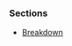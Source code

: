 ### Sections

- [Breakdown](https://github.com/harrymt/c-sharp-overview/tree/master/Overview/Breakdown)

